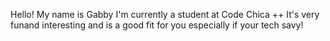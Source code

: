 Hello! My name is Gabby
I'm currently a student at Code Chica ++ 
It's very funand interesting and is a good fit for you especially if your tech savy!
